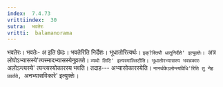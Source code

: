 ```yaml
---
index:  7.4.73
vrittiindex:  30
sutra:  भवतेरः
vritti:  balamanorama 
---
```


भवतेरः। भवतेः- अ इति छेदः। भवतेरिति निर्देशः। भूधातोरित्यर्थः। `इक्?श्तिपौ धातुनिर्देशे' इत्युक्तेः। `अत्र लोपोऽभ्यासस्ये'त्यस्मादभ्यासस्येनुव्रतते। `व्यथो लिटि' इत्यस्माल्लिटीति। भूधातोरभ्यासस्य भवन्नकारः `अलोऽन्त्यस्ये' त्यन्त्यस्योकारस्य भवति। तदाह--- अभ्यासोकारस्येति। `नानर्थकेऽलोन्त्यविधि'रिति तु नेह प्रवर्तते, `अनभ्यासविकारे' इत्युक्तेः।

